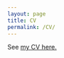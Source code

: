 ```yaml
---
layout: page
title: CV
permalink: /CV/
---
```


See <a href="/_pdfs/CV.pdf" target="_blank">my CV here.</a>